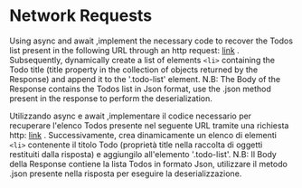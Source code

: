 # Network Requests

Using async and await ,implement the necessary code to recover the Todos list present in the following URL through an http request: [link](https://jsonplaceholder.typicode.com/todos) . Subsequently, dynamically create a list of elements `<li>` containing the Todo title (title property in the collection of objects returned by the Response) and append it to the '.todo-list' element.
N.B: The Body of the Response contains the Todos list in Json format, use the .json method present in the response to perform the deserialization.

Utilizzando async e await ,implementare il codice necessario per recuperare l'elenco Todos presente nel seguente URL tramite una richiesta http: [link](https://jsonplaceholder.typicode.com/todos) . Successivamente, crea dinamicamente un elenco di elementi `<li>` contenente il titolo Todo (proprietà title nella raccolta di oggetti restituiti dalla risposta) e aggiungilo all'elemento '.todo-list'.
N.B: Il Body della Response contiene la lista Todos in formato Json, utilizzare il metodo .json presente nella risposta per eseguire la deserializzazione.